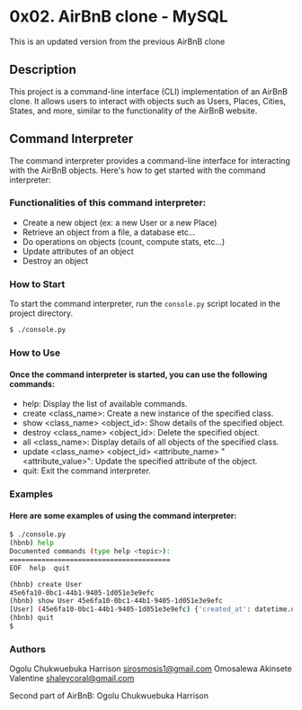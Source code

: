 # 0x02. AirBnB clone - MySQL

This is an updated version from the previous AirBnB clone

## Description
This project is a command-line interface (CLI) implementation of an AirBnB clone. It allows users to interact with objects such as Users, Places, Cities, States, and more, similar to the functionality of the AirBnB website.

## Command Interpreter
The command interpreter provides a command-line interface for interacting with the AirBnB objects. Here's how to get started with the command interpreter:

### Functionalities of this command interpreter:
* Create a new object (ex: a new User or a new Place)
* Retrieve an object from a file, a database etc...
* Do operations on objects (count, compute stats, etc...)
* Update attributes of an object
* Destroy an object

### How to Start
To start the command interpreter, run the `console.py` script located in the project directory.

```bash
$ ./console.py
```

### How to Use
#### Once the command interpreter is started, you can use the following commands:

* help: Display the list of available commands.
* create <class_name>: Create a new instance of the specified class.
* show <class_name> <object_id>: Show details of the specified object.
* destroy <class_name> <object_id>: Delete the specified object.
* all <class_name>: Display details of all objects of the specified class.
* update <class_name> <object_id> <attribute_name> "<attribute_value>": Update the specified attribute of the object.
* quit: Exit the command interpreter.

### Examples
#### Here are some examples of using the command interpreter:
```bash
$ ./console.py
(hbnb) help
Documented commands (type help <topic>):
========================================
EOF  help  quit

(hbnb) create User
45e6fa10-0bc1-44b1-9405-1d051e3e9efc
(hbnb) show User 45e6fa10-0bc1-44b1-9405-1d051e3e9efc
[User] (45e6fa10-0bc1-44b1-9405-1d051e3e9efc) {'created_at': datetime.datetime(2024, 2, 7, 10, 30, 0, 123456), 'updated_at': datetime.datetime(2024, 2, 7, 10, 30, 0, 123456)}
(hbnb) quit
$
```

### Authors
Ogolu Chukwuebuka Harrison <sirosmosis1@gmail.com>
Omosalewa Akinsete Valentine <shaleycoral@gmail.com>

Second part of AirBnB: Ogolu Chukwuebuka Harrison
